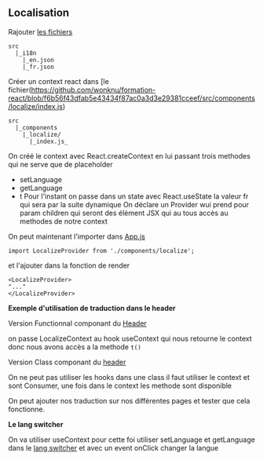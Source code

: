 ## Localisation

Rajouter [les fichiers](https://github.com/wonknu/formation-react/tree/master/src/i18n)

```
src
  |_i18n
    |_en.json
    |_fr.json
```

Créer un context react dans [le fichier(https://github.com/wonknu/formation-react/blob/f6b56f43dfab5e43434f87ac0a3d3e29381cceef/src/components/localize/index.js)
```
src
  |_components
    |_localize/
      |_index.js_
```

On créé le context avec React.createContext en lui passant trois methodes qui ne serve que de placeholder
- setLanguage
- getLanguage
- t
Pour l'instant on passe dans un state avec React.useState la valeur fr qui sera par la suite dynamique
On déclare un Provider wui prend pour param children qui seront des élément JSX qui au tous accès au methodes de notre context

On peut maintenant l'importer dans [App.js](https://github.com/wonknu/formation-react/blob/f6b56f43dfab5e43434f87ac0a3d3e29381cceef/src/App.js)

```
import LocalizeProvider from './components/localize';
```

et l'ajouter dans la fonction de render

```
<LocalizeProvider>
"..."
</LocalizeProvider>
```

**Exemple d'utilisation de traduction dans le header**

Version Functionnal componant du [Header](https://github.com/wonknu/formation-react/blob/f6b56f43dfab5e43434f87ac0a3d3e29381cceef/src/components/header/index.js)

on passe LocalizeContext au hook useContext qui nous retourne le context donc nous avons accès a la methode `t()`

Version Class componant du [header]([https://link](https://github.com/wonknu/formation-react/blob/54f1804d0321c542cada840ee82d4efe2530012e/src/components/header/index.js))

On ne peut pas utiliser les hooks dans une class il faut utiliser le context et sont Consumer, une fois dans le context les methode sont disponible

On peut ajouter nos traduction sur nos différentes pages et tester que cela fonctionne.

**Le lang switcher**

On va utiliser useContext pour cette foi utiliser setLanguage et getLanguage dans le [lang switcher](https://github.com/wonknu/formation-react/blob/979b87eaf601ba6fe701a236a7b38eeae5eb2420/src/components/langSwitcher/index.js) et avec un event onClick changer la langue
